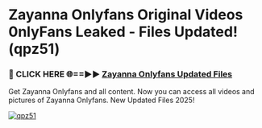 # Zayanna Onlyfans Original Videos 0nlyFans Leaked - Files Updated! (qpz51)

<h3>🔴 CLICK HERE 🌐==►► <a href="https://tinyurl.com/ehrbuxhb" rel="nofollow">Zayanna Onlyfans Updated Files</a></h3>

Get Zayanna Onlyfans and all content. Now you can access all videos and pictures of Zayanna Onlyfans. New Updated Files 2025!

[![qpz51](https://i.imgur.com/lVYEuWS.gif)](https://tinyurl.com/ehrbuxhb)
